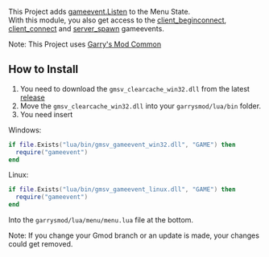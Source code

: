 This Project adds [gameevent.Listen](https://wiki.facepunch.com/gmod/gameevent.Listen) to the Menu State.  
With this module, you also get access to the [client_beginconnect](https://wiki.facepunch.com/gmod/gameevent/client_beginconnect), [client_connect](https://wiki.facepunch.com/gmod/gameevent/client_connected) and [server_spawn](https://wiki.facepunch.com/gmod/gameevent/server_spawn) gameevents.  

Note: This Project uses [Garry's Mod Common](https://github.com/danielga/garrysmod_common)

## How to Install
1. You need to download the `gmsv_clearcache_win32.dll` from the latest [release](https://github.com/RaphaelIT7/gmod-clearcache/releases)  
2. Move the `gmsv_clearcache_win32.dll` into your `garrysmod/lua/bin` folder.
3. You need insert

Windows:
```lua
if file.Exists("lua/bin/gmsv_gameevent_win32.dll", "GAME") then
  require("gameevent")
end
```

Linux:
```lua
if file.Exists("lua/bin/gmsv_gameevent_linux.dll", "GAME") then
  require("gameevent")
end
```

Into the `garrysmod/lua/menu/menu.lua` file at the bottom.

Note: If you change your Gmod branch or an update is made, your changes could get removed.
